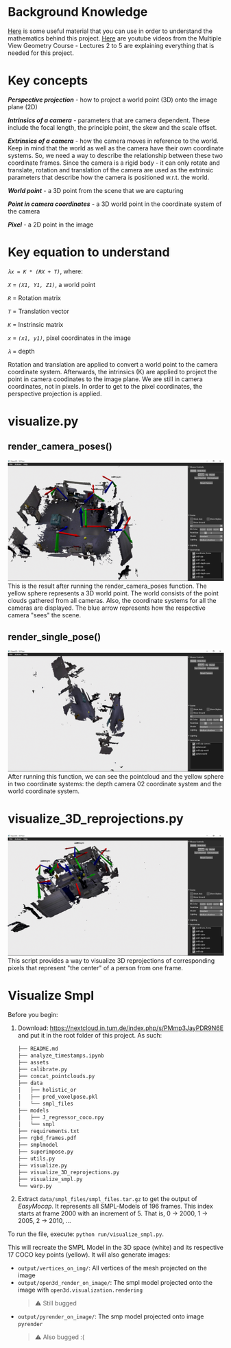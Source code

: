 # Background Knowledge

[Here](https://drive.google.com/drive/folders/1zOnaYQDOdhqWjW9ccykS4i8NwtDBUlTk?usp=sharing) is some useful material that you can use in order to understand the mathematics behind this project.
[Here](https://www.youtube.com/watch?v=RDkwklFGMfo&list=PLTBdjV_4f-EJn6udZ34tht9EVIW7lbeo4&ab_channel=cvprtum) are youtube videos from the Multiple View Geometry Course - Lectures 2 to 5 are explaining everything that is needed for this project.  

# Key concepts

**_Perspective projection_** - how to project a world point (3D) onto the image plane (2D)

**_Intrinsics of a camera_** - parameters that are camera dependent. These include the focal length, the principle point, the skew and the scale offset. 

**_Extrinsics of a camera_** - how the camera moves in reference to the world. Keep in mind that the world as well as the camera have their own coordinate systems. So, we need a way to describe the relationship between these two coordinate frames. Since the camera is a rigid body - it can only rotate and translate, rotation and translation of the camera are used as the extrinsic parameters that describe how the camera is positioned w.r.t. the world.

**_World point_** - a 3D point from the scene that we are capturing 

**_Point in camera coordinates_** - a 3D world point in the coordinate system of the camera

**_Pixel_** - a 2D point in the image 

# Key equation to understand
_```λx = K * (RX + T)```_, where:

_```X```_ = _```(X1, Y1, Z1)```_, a world point 

_```R```_ = Rotation matrix

_```T```_ = Translation vector

_```K```_ = Instrinsic matrix

_```x```_ = _```(x1, y1)```_, pixel coordinates in the image

_```λ```_ = depth 

Rotation and translation are applied to convert a world point to the camera coordinate system. Afterwards, the intrinsics (K) are applied to project the point in camera coodinates to the image plane. We are still in camera coordinates, not in pixels. In order to get to the pixel coordinates, the perspective projection is applied.

# visualize.py

## render_camera_poses()
![render_poses](assets/render_camera_poses.png)
This is the result after running the render_camera_poses function. The yellow sphere represents a 3D world point. The world consists of the point clouds gathered from all cameras. Also, the coordinate systems for all the cameras are displayed. The blue arrow represents how the respective camera "sees" the scene.

## render_single_pose()
![render_single_pose](assets/render_single_pose.png)
After running this function, we can see the pointcloud and the yellow sphere in two coordinate systems: the depth camera 02 coordinate system and the world coordinate system.

# visualize_3D_reprojections.py
![vis_3d_reprojection](assets/visualize_3d_reprojections.png)
This script provides a way to visualize 3D reprojections of corresponding pixels that represent "the center" of a person from one frame.  

# Visualize Smpl #

Before you begin:

1. Download: https://nextcloud.in.tum.de/index.php/s/PMmp3JayPDR9N6E and put it in the root folder of this project.
As such:
    ```.
    ├── README.md
    ├── analyze_timestamps.ipynb
    ├── assets
    ├── calibrate.py
    ├── concat_pointclouds.py
    ├── data
    │   ├── holistic_or
    │   ├── pred_voxelpose.pkl
    │   └── smpl_files
    ├── models
    │   ├── J_regressor_coco.npy
    │   └── smpl
    ├── requirements.txt
    ├── rgbd_frames.pdf
    ├── smplmodel
    ├── superimpose.py
    ├── utils.py
    ├── visualize.py
    ├── visualize_3D_reprojections.py
    ├── visualize_smpl.py
    └── warp.py 
    ```


1. Extract `data/smpl_files/smpl_files.tar.gz` to get the output of *EasyMocap*. It represents all SMPL-Models of 196 frames.
    This index starts at frame 2000 with an increment of 5. That is, 0 -> 2000, 1 -> 2005, 2 -> 2010, ...

To run the file, execute: `python run/visualize_smpl.py`.

This will recreate the SMPL Model in the 3D space (white) and its respective 17 COCO key points (yellow). 
It will also generate images:

- `output/vertices_on_img/`: All vertices of the mesh projected on the image
- `output/open3d_render_on_image/`: The smpl model projected onto the image with `open3d.visualization.rendering`
  > ⚠️ Still bugged
- `output/pyrender_on_image/`: The smp model projected onto image `pyrender`
  > ⚠️ Also bugged :(




